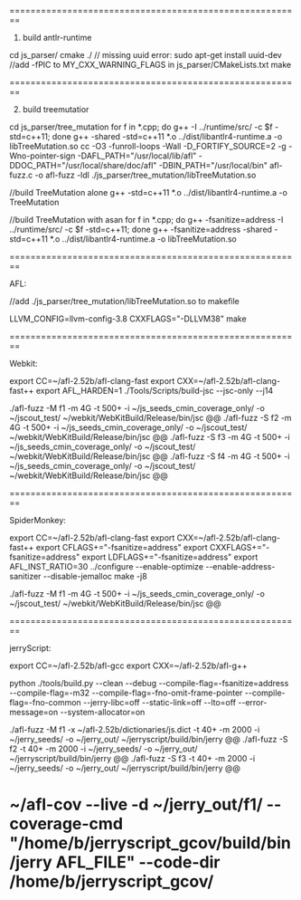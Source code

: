 ========================================================

1. build antlr-runtime

cd js_parser/
cmake ./
// missing uuid error: sudo apt-get install uuid-dev
//add -fPIC to MY_CXX_WARNING_FLAGS in js_parser/CMakeLists.txt
make

========================================================

2. build treemutatior

cd js_parser/tree_mutation
for f in *.cpp; do g++ -I ../runtime/src/ -c $f -std=c++11; done
g++ -shared -std=c++11 *.o ../dist/libantlr4-runtime.a  -o libTreeMutation.so
cc -O3 -funroll-loops -Wall -D_FORTIFY_SOURCE=2 -g -Wno-pointer-sign -DAFL_PATH=\"/usr/local/lib/afl\" -DDOC_PATH=\"/usr/local/share/doc/afl\" -DBIN_PATH=\"/usr/local/bin\" afl-fuzz.c -o afl-fuzz -ldl ./js_parser/tree_mutation/libTreeMutation.so

//build TreeMutation alone
g++ -std=c++11 *.o ../dist/libantlr4-runtime.a  -o TreeMutation

//build TreeMutation with asan
for f in *.cpp; do g++ -fsanitize=address -I ../runtime/src/ -c $f -std=c++11; done
g++ -fsanitize=address -shared -std=c++11 *.o ../dist/libantlr4-runtime.a  -o libTreeMutation.so

========================================================

AFL:

//add ./js_parser/tree_mutation/libTreeMutation.so to makefile

LLVM_CONFIG=llvm-config-3.8 CXXFLAGS="-DLLVM38" make

========================================================

Webkit:

export CC=~/afl-2.52b/afl-clang-fast
export CXX=~/afl-2.52b/afl-clang-fast++
export AFL_HARDEN=1
./Tools/Scripts/build-jsc --jsc-only --j14

./afl-fuzz -M f1 -m 4G -t 500+ -i ~/js_seeds_cmin_coverage_only/ -o ~/jscout_test/ ~/webkit/WebKitBuild/Release/bin/jsc @@
./afl-fuzz -S f2 -m 4G -t 500+ -i ~/js_seeds_cmin_coverage_only/ -o ~/jscout_test/ ~/webkit/WebKitBuild/Release/bin/jsc @@
./afl-fuzz -S f3 -m 4G -t 500+ -i ~/js_seeds_cmin_coverage_only/ -o ~/jscout_test/ ~/webkit/WebKitBuild/Release/bin/jsc @@
./afl-fuzz -S f4 -m 4G -t 500+ -i ~/js_seeds_cmin_coverage_only/ -o ~/jscout_test/ ~/webkit/WebKitBuild/Release/bin/jsc @@

========================================================

SpiderMonkey:

export CC=~/afl-2.52b/afl-clang-fast
export CXX=~/afl-2.52b/afl-clang-fast++
export CFLAGS+="-fsanitize=address"
export CXXFLAGS+="-fsanitize=address"
export LDFLAGS+="-fsanitize=address"
export AFL_INST_RATIO=30
../configure --enable-optimize --enable-address-sanitizer --disable-jemalloc
make -j8

./afl-fuzz -M f1 -m 4G -t 500+ -i ~/js_seeds_cmin_coverage_only/ -o ~/jscout_test/ ~/webkit/WebKitBuild/Release/bin/jsc @@

========================================================

jerryScript:

export CC=~/afl-2.52b/afl-gcc
export CXX=~/afl-2.52b/afl-g++

python ./tools/build.py --clean --debug --compile-flag=-fsanitize=address --compile-flag=-m32 --compile-flag=-fno-omit-frame-pointer --compile-flag=-fno-common --jerry-libc=off --static-link=off --lto=off --error-message=on --system-allocator=on

./afl-fuzz -M f1 -x ~/afl-2.52b/dictionaries/js.dict -t 40+ -m 2000 -i ~/jerry_seeds/ -o ~/jerry_out/ ~/jerryscript/build/bin/jerry @@
./afl-fuzz -S f2 -t 40+ -m 2000 -i ~/jerry_seeds/ -o ~/jerry_out/ ~/jerryscript/build/bin/jerry @@
./afl-fuzz -S f3 -t 40+ -m 2000 -i ~/jerry_seeds/ -o ~/jerry_out/ ~/jerryscript/build/bin/jerry @@

~/afl-cov --live -d ~/jerry_out/f1/ --coverage-cmd "/home/b/jerryscript_gcov/build/bin/jerry AFL_FILE" --code-dir /home/b/jerryscript_gcov/
========================================================
